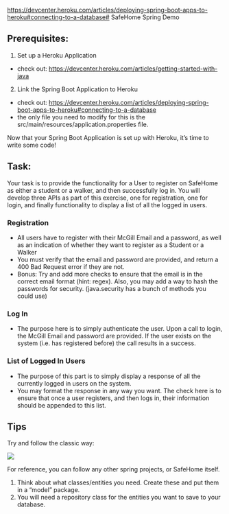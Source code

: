 https://devcenter.heroku.com/articles/deploying-spring-boot-apps-to-heroku#connecting-to-a-database# SafeHome Spring Demo

## Prerequisites:

1.  Set up a Heroku Application  
 - check out: https://devcenter.heroku.com/articles/getting-started-with-java

2.  Link the Spring Boot Application to Heroku
 - check out: https://devcenter.heroku.com/articles/deploying-spring-boot-apps-to-heroku#connecting-to-a-database
 - the only file you need to modify for this is the src/main/resources/application.properties file. 
   
Now that your Spring Boot Application is set up with Heroku, it’s time to write some code!

## Task: 
Your task is to provide the functionality for a User to register on SafeHome as either a student or a walker, and then successfully log in. You will develop three APIs as part of this exercise, one for registration, one for login, and finally functionality to display a list of all the logged in users.

  

###  Registration
    
 - All users have to register with their McGill Email and a password, as
   well as an indication of whether they want to register as a Student
   or a Walker
 - You must verify that the email and password are provided, and return
   a 400 Bad Request error if they are not.
 - Bonus: Try and add more checks to ensure that the email is in the
   correct email format (hint: regex). Also, you may add a way to hash
   the passwords for security. (java.security has a bunch of methods you
   could use)

    
### Log In
    

 - The purpose here is to simply authenticate the user. Upon a call to
   login, the McGill Email and password are provided. If the user exists
   on the system (i.e. has registered before) the call results in a
   success.

    

### List of Logged In Users
    

 - The purpose of this part is to simply display a response of all the
   currently logged in users on the system.
 - You may format the response in any way you want. The check here is to
   ensure that once a user registers, and then logs in, their
   information should be appended to this list.
   
## Tips

Try and follow the classic way:

![](https://lh6.googleusercontent.com/W9g0ca8dytVP6T-_vKQGRCvuaemMqRlvtK9e2ovDgfxaoupbNEttTh1oo0DeiLeCDuwjZhd6RKhTJAgnbCDlSDW_WWAKPbSatEiv4_c3yE9bA2MqpeenDj4DNdEmYnbndOxBoJQU)

For reference, you can follow any other spring projects, or SafeHome itself.

1.  Think about what classes/entities you need. Create these and put them in a “model” package.
2.  You will need a repository class for the entities you want to save to your database.
